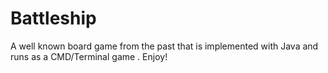 # Battleship

A well known board game from the past that is implemented with Java and runs as a CMD/Terminal game . Enjoy! 
